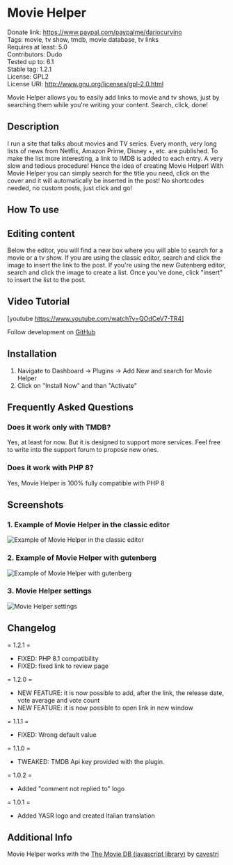 # Movie Helper

Donate link: https://www.paypal.com/paypalme/dariocurvino   
Tags: movie, tv show, tmdb, movie database, tv links    
Requires at least: 5.0  
Contributors: Dudo  
Tested up to: 6.1  
Stable tag: 1.2.1   
License: GPL2   
License URI: http://www.gnu.org/licenses/gpl-2.0.html

Movie Helper allows you to easily add links to movie and tv shows, just by searching them while you're writing your content. Search, click, done!

## Description

I run a site that talks about movies and TV series. Every month, very long lists of news from Netflix, Amazon Prime, Disney +, etc. are published.
To make the list more interesting, a link to IMDB is added to each entry. A very slow and tedious procedure!
Hence the idea of creating Movie Helper! With Movie Helper you can simply search for the title you need, click on the cover and it will automatically be inserted in the post!
No shortcodes needed, no custom posts, just click and go!

## How To use

## Editing content

Below the editor, you will find a new box where you will able to search for a movie or a tv show.
If you are using the classic editor, search and click the image to insert the link to the post.
If you're using the new Gutenberg editor, search and click the image to create a list. Once you've done, click "insert"
to insert the list to the post.

## Video Tutorial

[youtube https://www.youtube.com/watch?v=QOdCeV7-TR4]

Follow development on [GitHub](https://github.com/Dudo1985/Movie-Helper)

## Installation

1. Navigate to Dashboard -> Plugins -> Add New and search for Movie Helper
2. Click on "Install Now" and than "Activate"

## Frequently Asked Questions

### Does it work only with TMDB?

Yes, at least for now. But it is designed to support more services.
Feel free to write into the support forum to propose new ones.

### Does it work with PHP 8?

Yes, Movie Helper is 100% fully compatible with PHP 8

## Screenshots

### 1. Example of Movie Helper in the classic editor

![Example of Movie Helper in the classic editor](https://s.w.org/plugins/movie-helper/screenshot-1.png)

### 2. Example of Movie Helper with gutenberg

![Example of Movie Helper with gutenberg](https://s.w.org/plugins/movie-helper/screenshot-2.png)

### 3. Movie Helper settings

![Movie Helper settings](https://s.w.org/plugins/movie-helper/screenshot-3.png)

## Changelog


= 1.2.1 =
* FIXED: PHP 8.1 compatibility
* FIXED: fixed link to review page

= 1.2.0 =
* NEW FEATURE: it is now possible to add, after the link, the release date, vote average and vote count
* NEW FEATURE: it is now possible to open link in new window

= 1.1.1 =
* FIXED: Wrong default value

= 1.1.0 =
* TWEAKED: TMDB Api key provided with the plugin.

= 1.0.2 =
* Added "comment not replied to" logo

= 1.0.1 =
* Added YASR logo and created Italian translation

## Additional Info

Movie Helper works with the [The Movie DB (javascript library)](https://github.com/cavestri/themoviedb-javascript-library/)
by [cavestri](https://github.com/cavestri)
